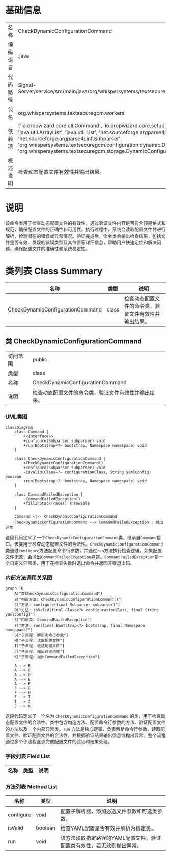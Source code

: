 # 基础信息

|      |      |
|------|------|
| 名称 | CheckDynamicConfigurationCommand |
| 编码语言 | .java |
| 代码路径 | Signal-Server/service/src/main/java/org/whispersystems/textsecuregcm/workers/CheckDynamicConfigurationCommand.java |
| 包名 | org.whispersystems.textsecuregcm.workers |
| 依赖项 | ['io.dropwizard.core.cli.Command', 'io.dropwizard.core.setup.Bootstrap', 'java.nio.file.Files', 'java.nio.file.Path', 'java.util.ArrayList', 'java.util.List', 'net.sourceforge.argparse4j.inf.Namespace', 'net.sourceforge.argparse4j.inf.Subparser', 'org.whispersystems.textsecuregcm.configuration.dynamic.DynamicConfiguration', 'org.whispersystems.textsecuregcm.storage.DynamicConfigurationManager'] |
| 概述说明 | 检查动态配置文件有效性并输出结果。 |

# 说明

该命令类用于检查动态配置文件的有效性，通过验证文件内容是否符合预期格式和规范，确保配置文件的正确性和可用性。执行过程中，系统会读取配置文件并进行解析，检测潜在的错误或异常情况。验证完成后，命令类会输出检查结果，包括文件是否有效、发现的错误类型及其位置等详细信息，帮助用户快速定位和解决问题，确保配置文件的准确性和系统稳定性。

# 类列表 Class Summary

| 名称   | 类型  | 说明 |
|-------|------|-------------|
| CheckDynamicConfigurationCommand | class | 检查动态配置文件的命令类，验证文件有效性并输出结果。 |



## 类 CheckDynamicConfigurationCommand

|      |      |
|------|------|
| 访问范围 | public |
| 类型 | class |
| 名称 | CheckDynamicConfigurationCommand |
| 说明 | 检查动态配置文件的命令类，验证文件有效性并输出结果。 |


### UML类图

```mermaid
classDiagram
    class Command {
        <<Interface>>
        +configure(Subparser subparser) void
        +run(Bootstrap~?~ bootstrap, Namespace namespace) void
    }

    class CheckDynamicConfigurationCommand {
        +CheckDynamicConfigurationCommand()
        +configure(Subparser subparser) void
        -isValid(Class~?~ configurationClass, String yamlConfig) boolean
        +run(Bootstrap~?~ bootstrap, Namespace namespace) void
    }

    class CommandFailedException {
        -CommandFailedException()
        +fillInStackTrace() Throwable
    }

    Command <|-- CheckDynamicConfigurationCommand
    CheckDynamicConfigurationCommand --> CommandFailedException : 抛出异常
```

这段代码定义了一个`CheckDynamicConfigurationCommand`类，继承自`Command`接口。该类用于检查动态配置文件的合法性。`CheckDynamicConfigurationCommand`类通过`configure`方法配置命令行参数，并通过`run`方法执行检查逻辑。如果配置文件无效，会抛出`CommandFailedException`异常。`CommandFailedException`是一个自定义异常类，用于在检查失败时退出命令并返回非零退出码。


### 内部方法调用关系图

```mermaid
graph TD
    A["类CheckDynamicConfigurationCommand"]
    B["构造方法: CheckDynamicConfigurationCommand()"]
    C["方法: configure(final Subparser subparser)"]
    D["方法: isValid(final Class<?> configurationClass, final String yamlConfig)"]
    E["内部类: CommandFailedException"]
    F["方法: run(final Bootstrap<?> bootstrap, final Namespace namespace)"]
    G["子流程: 解析命令行参数"]
    H["子流程: 读取配置文件"]
    I["子流程: 验证配置文件"]
    J["子流程: 输出验证结果"]
    K["子流程: 抛出CommandFailedException"]

    A --> B
    A --> C
    A --> D
    A --> E
    A --> F
    F --> G
    F --> H
    F --> I
    I --> J
    J --> K
```

这段代码定义了一个名为 `CheckDynamicConfigurationCommand` 的类，用于检查动态配置文件的合法性。类中包含构造方法、配置命令行参数的方法、验证配置文件的方法以及一个内部异常类。`run` 方法是核心逻辑，负责解析命令行参数、读取配置文件、验证配置文件的合法性，并根据验证结果输出信息或抛出异常。整个流程通过多个子流程逐步完成配置文件的验证和结果处理。

### 字段列表 Field List

| 名称  | 类型  | 说明 |
|-------|-------|------|

### 方法列表 Method List

| 名称  | 类型  | 说明 |
|-------|-------|------|
| configure | void | 配置子解析器，添加必选文件参数和可选类参数。 |
| isValid | boolean | 检查YAML配置是否有效并解析为指定类。 |
| run | void | 该方法读取指定路径的YAML配置文件，验证配置类有效性，若无效则抛出异常。 |




